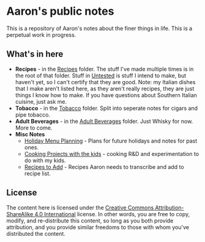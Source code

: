 # Aaron's public notes

This is a repository of Aaron's notes about the finer things in life. This is a perpetual work in progress. 

## What's in here

- **Recipes** - in the [Recipes](./Recipes/) folder. The stuff I've made multiple times is in the root of that folder. Stuff in [Untested](./Recipes/Untested/) is stuff I intend to make, but haven't yet, so I can't certify that they are good. Note: my Italian dishes that I make aren't listed here, as they aren't really recipes, they are just things I know how to make. If you have questions about Southern Italian cuisine, just ask me.
- **Tobacco** - in the [Tobacco](./Tobacco/) folder. Split into seperate notes for cigars and pipe tobacco.
- **Adult Beverages** - in the [Adult Beverages](./Adult-Beverages/) folder. Just Whisky for now. More to come.
- **Misc Notes** 
	- [Holiday Menu Planning](./Holiday-Menu-Planning.html) - Plans for future holidays and notes for past ones.
	- [Cooking Projects with the kids](Cooking-Projects.html) - cooking R&D and experimentation to do with my kids.
	- [Recipes to Add](./Recipes-to-add.html) - Recipes Aaron needs to transcribe and add to recipe list.

## License

The content here is licensed under the [Creative Commons Attribution-ShareAlike 4.0 International](https://creativecommons.org/licenses/by-sa/4.0/) license. In other words, you are free to copy, modify, and re-distribute this content, so long as you both provide attribution, and you provide similar freedoms to those with whom you've distributed the content. 
